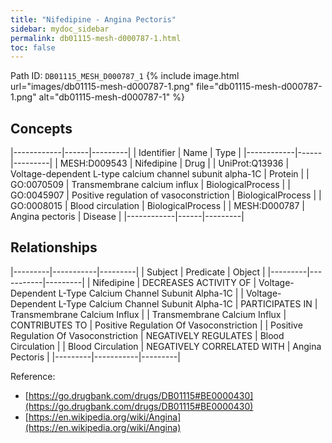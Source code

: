 ```yaml
---
title: "Nifedipine - Angina Pectoris"
sidebar: mydoc_sidebar
permalink: db01115-mesh-d000787-1.html
toc: false 
---
```



Path ID: `DB01115_MESH_D000787_1`
{% include image.html url="images/db01115-mesh-d000787-1.png" file="db01115-mesh-d000787-1.png" alt="db01115-mesh-d000787-1" %}

## Concepts

|------------|------|---------|
| Identifier | Name | Type    |
|------------|------|---------|
| MESH:D009543 | Nifedipine | Drug |
| UniProt:Q13936 | Voltage-dependent L-type calcium channel subunit alpha-1C | Protein |
| GO:0070509 | Transmembrane calcium influx | BiologicalProcess |
| GO:0045907 | Positive regulation of vasoconstriction | BiologicalProcess |
| GO:0008015 | Blood circulation | BiologicalProcess |
| MESH:D000787 | Angina pectoris | Disease |
|------------|------|---------|

## Relationships

|---------|-----------|---------|
| Subject | Predicate | Object  |
|---------|-----------|---------|
| Nifedipine | DECREASES ACTIVITY OF | Voltage-Dependent L-Type Calcium Channel Subunit Alpha-1C |
| Voltage-Dependent L-Type Calcium Channel Subunit Alpha-1C | PARTICIPATES IN | Transmembrane Calcium Influx |
| Transmembrane Calcium Influx | CONTRIBUTES TO | Positive Regulation Of Vasoconstriction |
| Positive Regulation Of Vasoconstriction | NEGATIVELY REGULATES | Blood Circulation |
| Blood Circulation | NEGATIVELY CORRELATED WITH | Angina Pectoris |
|---------|-----------|---------|

Reference: 
  - [https://go.drugbank.com/drugs/DB01115#BE0000430](https://go.drugbank.com/drugs/DB01115#BE0000430)
  - [https://en.wikipedia.org/wiki/Angina](https://en.wikipedia.org/wiki/Angina)
